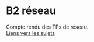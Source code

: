 # B2 réseau

Compte rendu des TPs de réseau.  
[Liens vers les sujets](https://gitlab.com/it4lik/b2-reseau-2023/-/tree/master/tp?ref_type=heads)
